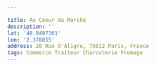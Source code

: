 ```yaml
---

title: Au Coeur du Marché
description: ''
lat: '48.8497361'
lon: '2.378855'
address: 28 Rue d'Aligre, 75012 Paris, France
tags: Commerce Traiteur Charcuterie Fromage
---
```

